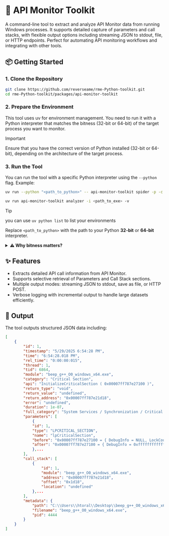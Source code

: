 # 🐍 API Monitor Toolkit

A command-line tool to extract and analyze API Monitor data from running Windows processes. It supports detailed capture of parameters and call stacks, with flexible output options including streaming JSON to stdout, file, or HTTP endpoints. Perfect for automating API monitoring workflows and integrating with other tools.

## 📦 Getting Started

### 1. Clone the Repository

```bash
git clone https://github.com/reverseame/rme-Python-toolkit.git
cd rme-Python-toolkit/packages/api-monitor-toolkit
```

### 2. Prepare the Environment

This tool uses uv for environment management. You need to run it with a Python interpreter that matches the bitness (32-bit or 64-bit) of the target process you want to monitor.

> [!IMPORTANT]
> Ensure that you have the correct version of Python installed (32-bit or 64-bit), depending on the architecture of the target process.

### 3. Run the Tool

You can run the tool with a specific Python interpreter using the `--python` flag. Example:

```bash
uv run --python "<path_to_python>" -- api-monitor-toolkit spider -p -c -o output.json -v
```

```bash
uv run api-monitor-toolkit analyzer -i <path_to_exe> -v
```

> [!TIP]
> you can use `uv python list` to list your environments

Replace `<path_to_python>` with the path to your Python **32-bit** or **64-bit** interpreter.

<details> 
<summary>
<strong>⚠️ Why bitness matters?</strong>
</summary>

This toolkit reads memory directly from API Monitor using low-level system APIs.
Because of Windows architecture restrictions, you must use a Python interpreter with the same bitness (32 or 64) as the target application:
- If the target process is 32-bit → you must run the scraper with Python 32-bit.
- If the target process is 64-bit → you must run the scraper with Python 64-bit.

</details>

## ✨ Features

- Extracts detailed API call information from API Monitor.
- Supports selective retrieval of Parameters and Call Stack sections.
- Multiple output modes: streaming JSON to stdout, save as file, or HTTP POST.
- Verbose logging with incremental output to handle large datasets efficiently.

## 📂 Output

The tool outputs structured JSON data including:

```json
[
    {
        "id": 1,
        "timestamp": "5/29/2025 6:54:28 PM",
        "time": "6:54:28.018 PM",
        "rel_time": "0:00:00:015",
        "thread": 1,
        "tid": 6864,
        "module": "beep_g++_O0_windows_x64.exe",
        "category": "Critical Section",
        "api": "InitializeCriticalSection ( 0x00007ff787e27100 )",
        "return_type": "void",
        "return_value": "undefined",
        "return_address": "0x00007ff787e21d18",
        "error": "undefined",
        "duration": 1e-07,
        "full_category": "System Services / Synchronization / Critical Section",
        "parameters": [
            {
            "id": 1,
            "type": "LPCRITICAL_SECTION",
            "name": "lpCriticalSection",
            "before": "0x00007ff787e27100 = { DebugInfo = NULL, LockCount = 0, RecursionCount = 0  ...}",
            "after": "0x00007ff787e27100 = { DebugInfo = 0xffffffffffffffff, LockCount = -1, RecursionCount = 0  ...}"
            },...
        ],
        "call_stack": [
            {
                "id": 1,
                "module": "beep_g++_O0_windows_x64.exe",
                "address": "0x00007ff787e21d18",
                "offset": "0x1d18",
                "location": "undefined"
            },...
        ],
        "metadata": {
            "path": "C:\\Users\\htoral\\Desktop\\beep_g++_O0_windows_x64.exe", 
            "filename": "beep_g++_O0_windows_x64.exe", 
            "pid": 4444
        }
    }
]
```
